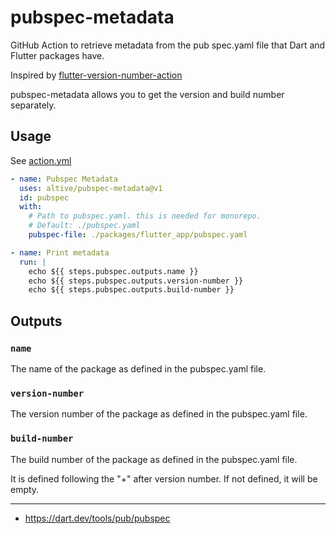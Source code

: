 # pubspec-metadata

GitHub Action to retrieve metadata from the pub spec.yaml file that Dart and Flutter packages have.

Inspired by [flutter-version-number-action](https://github.com/NiklasLehnfeld/flutter-version-number-action)

pubspec-metadata allows you to get the version and build number separately.

## Usage

See [action.yml](action.yml)

```yaml
- name: Pubspec Metadata
  uses: altive/pubspec-metadata@v1
  id: pubspec
  with:
    # Path to pubspec.yaml. this is needed for monorepo.
    # Default: ./pubspec.yaml
    pubspec-file: ./packages/flutter_app/pubspec.yaml

- name: Print metadata
  run: |
    echo ${{ steps.pubspec.outputs.name }}
    echo ${{ steps.pubspec.outputs.version-number }}
    echo ${{ steps.pubspec.outputs.build-number }}
```

## Outputs

### `name`

The name of the package as defined in the pubspec.yaml file.

### `version-number`

The version number of the package as defined in the pubspec.yaml file.

### `build-number`

The build number of the package as defined in the pubspec.yaml file.

It is defined following the "+" after version number.
If not defined, it will be empty.

---

- https://dart.dev/tools/pub/pubspec